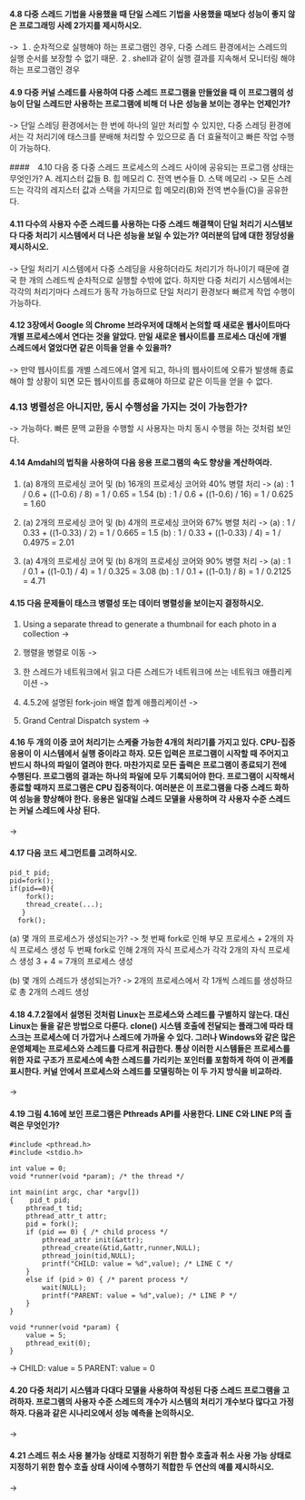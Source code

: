 #### 4.8 다중 스레드 기법을 사용했을 때 단일 스레드 기법을 사용했을 때보다 성능이 좋지 않은 프로그래밍 사례 2가지를 제시하시오.
->
１. 순차적으로 실행해야 하는 프로그램인 경우, 다중 스레드 환경에서는 스레드의 실행 순서를 보장할 수 없기 때문.
２. shell과 같이 실행 결과를 지속해서 모니터링 해야 하는 프로그램인 경우

#### 4.9 다중 커널 스레드를 사용하여 다중 스레드 프로그램을 만들었을 때 이 프로그램의 성능이 단일 스레드만 사용하는 프로그램에 비해 더 나은 성능을 보이는 경우는 언제인가?
->
 단일 스레딩 환경에서는 한 번에 하나의 일만 처리할 수 있지만, 다중 스레딩 환경에서는 각 처리기에 태스크를 분배해 처리할 수 있으므로 좀 더 효율적이고 빠른 작업 수행이 가능하다.

####　4.10 다음 중 다중 스레드 프로세스의 스레드 사이에 공유되는 프로그램 상태는 무엇인가?
A. 레지스터 값들
B. 힙 메모리
C. 전역 변수들
D. 스택 메모리
->
모든 스레드는 각각의 레지스터 값과 스택을 가지므로 힙 메모리(B)와 전역 변수들(C)을 공유한다.

#### 4.11 다수의 사용자 수준 스레드를 사용하는 다중 스레드 해결책이 단일 처리기 시스템보다 다중 처리기 시스템에서 더 나은 성능을 보일 수 있는가? 여러분의 답에 대한 정당성을 제시하시오.
->
 단일 처리기 시스템에서 다중 스레딩을 사용하더라도 처리기가 하나이기 때문에 결국 한 개의 스레드씩 순차적으로 실행할 수밖에 없다. 하지만 다중 처리기 시스템에서는 각각의 처리기마다 스레드가 동작 가능하므로 단일 처리기 환경보다 빠르게 작업 수행이 가능하다.

#### 4.12 3장에서 Google 의 Chrome 브라우저에 대해서 논의할 때 새로운 웹사이트마다 개별 프로세스에서 연다는 것을 알았다. 만일 새로운 웹사이트를 프로세스 대신에 개별 스레드에서 열었다면 같은 이득을 얻을 수 있을까?
-> 
만약 웹사이트를 개별 스레드에서 열게 되고, 하나의 웹사이트에 오류가 발생해 종료해야 할 상황이 되면 모든 웹사이트를 종료해야 하므로 같은 이득을 얻을 수 없다.

### 4.13 병렬성은 아니지만, 동시 수행성을 가지는 것이 가능한가?
->
가능하다. 빠른 문맥 교환을 수행할 시 사용자는 마치 동시 수행을 하는 것처럼 보인다.

#### 4.14 Amdahl의 법칙을 사용하여 다음 응용 프로그램의 속도 향상을 계산하여라.
1. (a) 8개의 프로세싱 코어 및 (b) 16개의 프로세싱 코어와 40% 병렬 처리
->
(a) : 1 / 0.6 + ((1-0.6) / 8) = 1 / 0.65 = 1.54
(b) : 1 / 0.6 + ((1-0.6) / 16) = 1 / 0.625 = 1.60

2. (a) 2개의 프로세싱 코어 및 (b) 4개의 프로세싱 코어와 67% 병렬 처리
-> 
(a) : 1 / 0.33 + ((1-0.33) / 2) = 1 / 0.665 = 1.5
(b) : 1 / 0.33 + ((1-0.33) / 4) = 1 / 0.4975 = 2.01

3. (a) 4개의 프로세싱 코어 및 (b) 8개의 프로세싱 코어와 90% 병렬 처리
->
(a) : 1 / 0.1 + ((1-0.1) / 4) = 1 / 0.325 = 3.08
(b) : 1 / 0.1 + ((1-0.1) / 8) = 1 / 0.2125 = 4.71

#### 4.15 다음 문제들이 태스크 병렬성 또는 데이터 병렬성을 보이는지 결정하시오.
1. Using a separate thread to generate a thumbnail for each photo in a collection
->

2. 행렬을 병렬로 이동
->

3. 한 스레드가 네트워크에서 읽고 다른 스레드가 네트워크에 쓰는 네트워크 애플리케이션
->

4. 4.5.2에 설명된 fork-join 배열 합계 애플리케이션
->

5. Grand Central Dispatch system
->

#### 4.16 두 개의 이중 코어 처리기는 스케줄 가능한 4개의 처리기를 가지고 있다. CPU-집중응용이 이 시스템에서 실행 중이라고 하자. 모든 입력은 프로그램이 시작할 때 주어지고 반드시 하나의 파일이 열려야 한다. 마찬가지로 모든 출력은 프로그램이 종료되기 전에 수행된다. 프로그램의 결과는 하나의 파일에 모두 기록되어야 한다. 프로그램이 시작해서 종료할 때까지 프로그램은 CPU 집중적이다. 여러분은 이 프로그램을 다중 스레드 화하여 성능을 향상해야 한다. 응용은 일대일 스레드 모델을 사용하며 각 사용자 수준 스레드는 커널 스레드에 사상 된다.
-> 


#### 4.17 다음 코드 세그먼트를 고려하시오.
```
pid_t pid;
pid=fork();
if(pid==0){
    fork();
    thread_create(...);
   }
  fork();
```
(a) 몇 개의 프로세스가 생성되는가?
-> 첫 번째 fork로 인해 부모 프로세스 + 2개의 자식 프로세스 생성
두 번째 fork로 인해 2개의 자식 프로세스가 각각 2개의 자식 프로세스 생성
3 + 4 = 7개의 프로세스 생성

(b) 몇 개의 스레드가 생성되는가?
-> 2개의 프로세스에서 각 1개씩 스레드를 생성하므로 총 2개의 스레드 생성

#### 4.18 4.7.2절에서 설명된 것처럼 Linux는 프로세스와 스레드를 구별하지 않는다. 대신 Linux는 둘을 같은 방법으로 다룬다. clone() 시스템 호출에 전달되는 플래그에 따라 태스크는 프로세스에 더 가깝거나 스레드에 가까울 수 있다. 그러나 Windows와 같은 많은 운영체제는 프로세스와 스레드를 다르게 취급한다. 통상 이러한 시스템들은 프로세스를 위한 자료 구조가 프로세스에 속한 스레드를 가리키는 포인터를 포함하게 하여 이 관계를 표시한다. 커널 안에서 프로세스와 스레드를 모델링하는 이 두 가지 방식을 비교하라.
-> 

#### 4.19 그림 4.16에 보인 프로그램은 Pthreads API를 사용한다. LINE C와 LINE P의 출력은 무엇인가?
```
#include <pthread.h> 
#include <stdio.h>

int value = 0;
void *runner(void *param); /* the thread */

int main(int argc, char *argv[])
{    pid_t pid;
    pthread_t tid; 
    pthread_attr_t attr;
    pid = fork();
    if (pid == 0) { /* child process */ 
        pthread_attr init(&attr);
        pthread_create(&tid,&attr,runner,NULL); 
        pthread_join(tid,NULL);
        printf("CHILD: value = %d",value); /* LINE C */
    }
    else if (pid > 0) { /* parent process */
        wait(NULL);
        printf("PARENT: value = %d",value); /* LINE P */
    }
}

void *runner(void *param) { 
    value = 5;
    pthread_exit(0);
}
```
->
CHILD: value = 5
PARENT: value = 0

#### 4.20 다중 처리기 시스템과 다대다 모델을 사용하여 작성된 다중 스레드 프로그램을 고려하자. 프로그램의 사용자 수준 스레드의 개수가 시스템의 처리기 개수보다 많다고 가정하자. 다음과 같은 시나리오에서 성능 예측을 논의하시오.
-> 

#### 4.21 스레드 취소 사용 불가능 상태로 지정하기 위한 함수 호출과 취소 사용 가능 상태로 지정하기 위한 함수 호출 상태 사이에 수행하기 적합한 두 연산의 예를 제시하시오.
-> 
